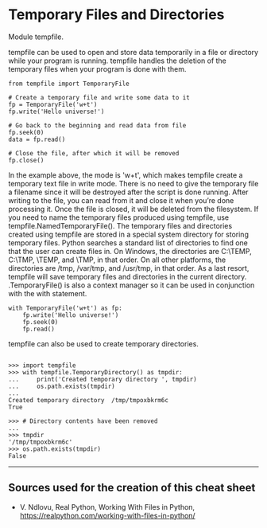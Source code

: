 # Temporary Files and Directories
Module tempfile.

tempfile can be used to open and store data temporarily in a file or directory while your program is running.
tempfile handles the deletion of the temporary files when your program is done with them.
````
from tempfile import TemporaryFile

# Create a temporary file and write some data to it
fp = TemporaryFile('w+t')
fp.write('Hello universe!')

# Go back to the beginning and read data from file
fp.seek(0)
data = fp.read()

# Close the file, after which it will be removed
fp.close()
````
In the example above, the mode is 'w+t', which makes tempfile create a temporary text file in write mode.
There is no need to give the temporary file a filename since it will be destroyed after the script is done running.
After writing to the file, you can read from it and close it when you’re done processing it. Once the file is closed,
it will be deleted from the filesystem. If you need to name the temporary files produced using tempfile, use 
tempfile.NamedTemporaryFile().
The temporary files and directories created using tempfile are stored in a special system directory for 
storing temporary files.
Python searches a standard list of directories to find one that the user can create files in.
On Windows, the directories are C:\TEMP, C:\TMP, \TEMP, and \TMP, in that order. On all other platforms, the
directories are /tmp, /var/tmp, and /usr/tmp, in that order. As a last resort, tempfile will save temporary files and
directories in the current directory.
.TemporaryFile() is also a context manager so it can be used in conjunction with the with statement. 
````
with TemporaryFile('w+t') as fp:
    fp.write('Hello universe!')
    fp.seek(0)
    fp.read()
````
tempfile can also be used to create temporary directories. 
````

>>> import tempfile
>>> with tempfile.TemporaryDirectory() as tmpdir:
...     print('Created temporary directory ', tmpdir)
...     os.path.exists(tmpdir)
...
Created temporary directory  /tmp/tmpoxbkrm6c
True

>>> # Directory contents have been removed
...
>>> tmpdir
'/tmp/tmpoxbkrm6c'
>>> os.path.exists(tmpdir)
False
````
___
## Sources used for the creation of this cheat sheet
- V. Ndlovu, Real Python, Working With Files in Python, https://realpython.com/working-with-files-in-python/